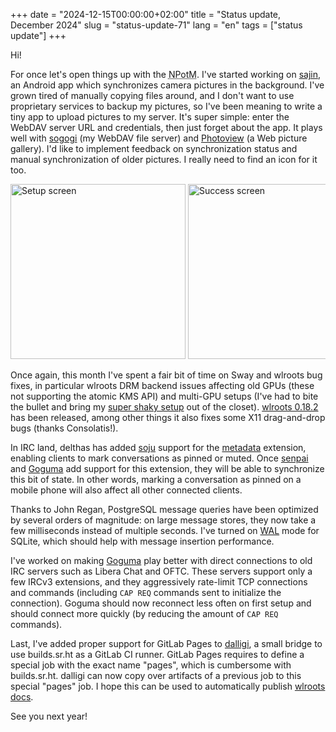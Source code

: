 +++
date = "2024-12-15T00:00:00+02:00"
title = "Status update, December 2024"
slug = "status-update-71"
lang = "en"
tags = ["status update"]
+++

Hi!

For once let's open things up with the <abbr title="New Project of the Month">NPotM</abbr>.
I've started working on [sajin], an Android app which synchronizes camera
pictures in the background. I've grown tired of manually copying files around,
and I don't want to use proprietary services to backup my pictures, so I've
been meaning to write a tiny app to upload pictures to my server. It's super
simple: enter the WebDAV server URL and credentials, then just forget about the
app. It plays well with [sogogi] (my WebDAV file server) and [Photoview] (a Web
picture gallery). I'd like to implement feedback on synchronization status and
manual synchronization of older pictures. I really need to find an icon for it
too.

<div style="overflow-y: auto; white-space: nowrap;">
<img src="/img/blog/2024-12-15-status-update-71/sajin-setup.png" width="280" class="opaque" alt="Setup screen">
<img src="/img/blog/2024-12-15-status-update-71/sajin-success.png" width="280" class="opaque" alt="Success screen">
</div>

Once again, this month I've spent a fair bit of time on Sway and wlroots
bug fixes, in particular wlroots DRM backend issues affecting old GPUs (these
not supporting the atomic KMS API) and multi-GPU setups (I've had to bite the
bullet and bring my [super shaky setup] out of the closet). [wlroots 0.18.2]
has been released, among other things it also fixes some X11 drag-and-drop bugs
(thanks Consolatis!).

In IRC land, delthas has added [soju] support for the [metadata] extension,
enabling clients to mark conversations as pinned or muted. Once [senpai] and
[Goguma] add support for this extension, they will be able to synchronize this
bit of state. In other words, marking a conversation as pinned on a mobile
phone will also affect all other connected clients.

Thanks to John Regan, PostgreSQL message queries have been optimized by several
orders of magnitude: on large message stores, they now take a few milliseconds
instead of multiple seconds. I've turned on [WAL] mode for SQLite, which should
help with message insertion performance.

I've worked on making [Goguma] play better with direct connections to old IRC
servers such as Libera Chat and OFTC. These servers support only a few IRCv3
extensions, and they aggressively rate-limit TCP connections and commands
(including `CAP REQ` commands sent to initialize the connection). Goguma should
now reconnect less often on first setup and should connect more quickly (by
reducing the amount of `CAP REQ` commands).

Last, I've added proper support for GitLab Pages to [dalligi], a small bridge
to use builds.sr.ht as a GitLab CI runner. GitLab Pages requires to define a
special job with the exact name "pages", which is cumbersome with builds.sr.ht.
dalligi can now copy over artifacts of a previous job to this special "pages"
job. I hope this can be used to automatically publish [wlroots docs].

See you next year!

[sajin]: https://codeberg.org/emersion/sajin
[sogogi]: https://codeberg.org/emersion/sogogi
[Photoview]: https://github.com/photoview/photoview
[wlroots 0.18.2]: https://gitlab.freedesktop.org/wlroots/wlroots/-/releases/0.18.2
[super shaky setup]: https://hachyderm.io/@emersion/113562552271170546
[soju]: https://soju.im
[metadata]: https://ircv3.net/specs/extensions/metadata
[senpai]: https://sr.ht/~delthas/senpai/
[Goguma]: https://codeberg.org/emersion/goguma
[WAL]: https://www.sqlite.org/wal.html
[dalligi]: https://git.sr.ht/~emersion/dalligi
[wlroots docs]: https://gitlab.freedesktop.org/wlroots/wlroots/-/merge_requests/4247
